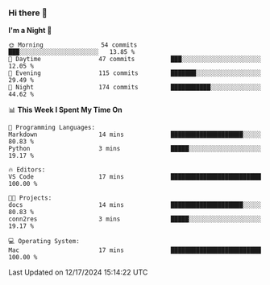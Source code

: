 ### Hi there 👋

<!--
**ALiersEL/ALiersEL** is a ✨ _special_ ✨ repository because its `README.md` (this file) appears on your GitHub profile.

Here are some ideas to get you started:

- 🔭 I’m currently working on ...
- 🌱 I’m currently learning ...
- 👯 I’m looking to collaborate on ...
- 🤔 I’m looking for help with ...
- 💬 Ask me about ...
- 📫 How to reach me: ...
- 😄 Pronouns: ...
- ⚡ Fun fact: ...
-->

<!--START_SECTION:waka-->
**I'm a Night 🦉** 

```text
🌞 Morning                54 commits          ███░░░░░░░░░░░░░░░░░░░░░░   13.85 % 
🌆 Daytime                47 commits          ███░░░░░░░░░░░░░░░░░░░░░░   12.05 % 
🌃 Evening                115 commits         ███████░░░░░░░░░░░░░░░░░░   29.49 % 
🌙 Night                  174 commits         ███████████░░░░░░░░░░░░░░   44.62 % 
```


📊 **This Week I Spent My Time On** 

```text
💬 Programming Languages: 
Markdown                 14 mins             ████████████████████░░░░░   80.83 % 
Python                   3 mins              █████░░░░░░░░░░░░░░░░░░░░   19.17 % 

🔥 Editors: 
VS Code                  17 mins             █████████████████████████   100.00 % 

🐱‍💻 Projects: 
docs                     14 mins             ████████████████████░░░░░   80.83 % 
conn2res                 3 mins              █████░░░░░░░░░░░░░░░░░░░░   19.17 % 

💻 Operating System: 
Mac                      17 mins             █████████████████████████   100.00 % 
```


 Last Updated on 12/17/2024 15:14:22 UTC
<!--END_SECTION:waka-->
